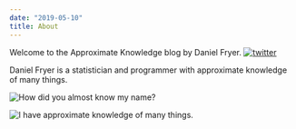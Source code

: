 ```yaml
---
date: "2019-05-10"
title: About
---
```


Welcome to the Approximate Knowledge blog by Daniel Fryer. [![twitter](https://img.shields.io/twitter/url/http/shields.io.svg)](https://twitter.com/dvfryer)

Daniel Fryer is a statistician and programmer with approximate knowledge of many things.

![How did you almost know my name?](https://gifimage.net/i-have-approximate-knowledge-of-many-things-gif-3/)

![I have approximate knowledge of many things.](https://imgur.com/1bbfWs1")
